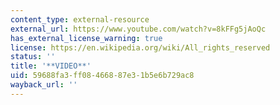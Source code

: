 ```yaml
---
content_type: external-resource
external_url: https://www.youtube.com/watch?v=8kFFg5jAoQc
has_external_license_warning: true
license: https://en.wikipedia.org/wiki/All_rights_reserved
status: ''
title: '**VIDEO**'
uid: 59688fa3-ff08-4668-87e3-1b5e6b729ac8
wayback_url: ''
---
```

